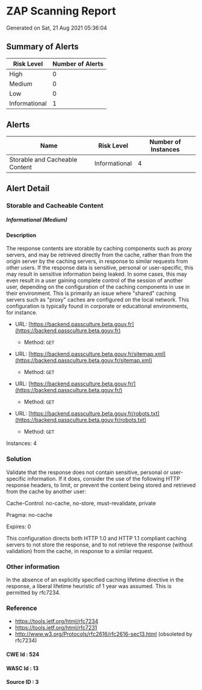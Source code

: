 
# ZAP Scanning Report

Generated on Sat, 21 Aug 2021 05:36:04


## Summary of Alerts

| Risk Level | Number of Alerts |
| --- | --- |
| High | 0 |
| Medium | 0 |
| Low | 0 |
| Informational | 1 |

## Alerts

| Name | Risk Level | Number of Instances |
| --- | --- | --- | 
| Storable and Cacheable Content | Informational | 4 | 

## Alert Detail


  
  
  
  
### Storable and Cacheable Content
##### Informational (Medium)
  
  
  
  
#### Description
<p>The response contents are storable by caching components such as proxy servers, and may be retrieved directly from the cache, rather than from the origin server by the caching servers, in response to similar requests from other users.  If the response data is sensitive, personal or user-specific, this may result in sensitive information being leaked. In some cases, this may even result in a user gaining complete control of the session of another user, depending on the configuration of the caching components in use in their environment. This is primarily an issue where "shared" caching servers such as "proxy" caches are configured on the local network. This configuration is typically found in corporate or educational environments, for instance.</p>
  
  
  
* URL: [https://backend.passculture.beta.gouv.fr](https://backend.passculture.beta.gouv.fr)
  
  
  * Method: `GET`
  
  
  
  
* URL: [https://backend.passculture.beta.gouv.fr/sitemap.xml](https://backend.passculture.beta.gouv.fr/sitemap.xml)
  
  
  * Method: `GET`
  
  
  
  
* URL: [https://backend.passculture.beta.gouv.fr/](https://backend.passculture.beta.gouv.fr/)
  
  
  * Method: `GET`
  
  
  
  
* URL: [https://backend.passculture.beta.gouv.fr/robots.txt](https://backend.passculture.beta.gouv.fr/robots.txt)
  
  
  * Method: `GET`
  
  
  
  
Instances: 4
  
### Solution
<p>Validate that the response does not contain sensitive, personal or user-specific information.  If it does, consider the use of the following HTTP response headers, to limit, or prevent the content being stored and retrieved from the cache by another user:</p><p>Cache-Control: no-cache, no-store, must-revalidate, private</p><p>Pragma: no-cache</p><p>Expires: 0</p><p>This configuration directs both HTTP 1.0 and HTTP 1.1 compliant caching servers to not store the response, and to not retrieve the response (without validation) from the cache, in response to a similar request. </p>
  
### Other information
<p>In the absence of an explicitly specified caching lifetime directive in the response, a liberal lifetime heuristic of 1 year was assumed. This is permitted by rfc7234.</p>
  
### Reference
* https://tools.ietf.org/html/rfc7234
* https://tools.ietf.org/html/rfc7231
* http://www.w3.org/Protocols/rfc2616/rfc2616-sec13.html (obsoleted by rfc7234)

  
#### CWE Id : 524
  
#### WASC Id : 13
  
#### Source ID : 3
